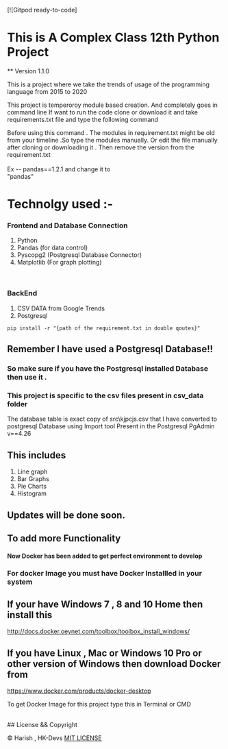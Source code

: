 [![Gitpod ready-to-code]
# This is A Complex Class 12th Python Project #

** Version 1.1.0

This is a project where we take the trends of usage of the programming language from 2015 to 2020

This project is temperoroy module based creation.
And completely goes in command line
If want to run the code clone or download it and take requirements.txt file and type the following command 

Before using this command .
The modules in requirement.txt might be old from your timeline .So type the modules manually.
Or edit the file manually after cloning or downloading it .
Then remove the version from the requirement.txt 
<br><br>
Ex -- pandas==1.2.1
and change it to <br> "pandas"

# Technolgy used :-
### Frontend and Database Connection
1. Python
2. Pandas (for data control)
3. Pyscopg2 (Postgresql Database Connector)
4. Matplotlib (For graph plotting)
<br>

### BackEnd

1. CSV DATA from Google Trends
2. Postgresql

`pip install -r "{path of the requirement.txt in double qoutes}"`

## Remember I have used a Postgresql Database!!
### So make sure if you have the Postgresql installed Database then use it .
### This project is specific to the csv files present in csv_data folder

The database table is exact copy of src\kjpcjs.csv that I have converted to postgresql Database using Import tool Present in the Postgresql PgAdmin v==4.26

## This includes 
1. Line graph 
2. Bar Graphs
3. Pie Charts
4. Histogram 

## Updates will be done soon.
## To add more Functionality

#### Now Docker has been added to get perfect environment to develop
### For docker Image you must have Docker Installled in your system
## If your have Windows 7 , 8 and 10 Home then install this
http://docs.docker.oeynet.com/toolbox/toolbox_install_windows/

## If you have Linux , Mac or Windows 10 Pro or other version of Windows then download Docker from 
https://www.docker.com/products/docker-desktop 

To get Docker Image for this project type this in Terminal or CMD

<br>
## License && Copyright

© Harish , HK-Devs [MIT LICENSE](src/LICENSE)

